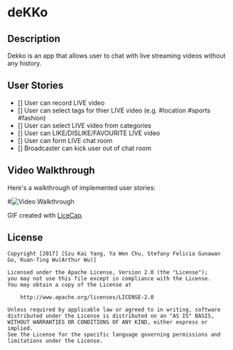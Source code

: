 # deKKo

## Description

Dekko is an app that allows user to chat with live streaming videos without any history.

## User Stories

- [] User can record LIVE video
- [] User can select tags for thier LIVE video (e.g. #location #sports #fashion)
- [] User can select LIVE video from categories
- [] User can LIKE/DISLIKE/FAVOURITE LIVE video
- [] User can form LIVE chat room
- [] Broadcaster can kick user out of chat room


## Video Walkthrough 

Here's a walkthrough of implemented user stories:


#<img src='' title= 'Tumblr Walkthrough' width ='' alt='Video Walkthrough'/>



GIF created with [LiceCap](http://www.cockos.com/licecap/).

## License

    Copyright [2017] [Szu Kai Yang, Ya Wen Chu, Stefany Felicia Gunawan Go, Kuan-Ting Wu(Arthur Wu)]

    Licensed under the Apache License, Version 2.0 (the "License");
    you may not use this file except in compliance with the License.
    You may obtain a copy of the License at

        http://www.apache.org/licenses/LICENSE-2.0

    Unless required by applicable law or agreed to in writing, software
    distributed under the License is distributed on an "AS IS" BASIS,
    WITHOUT WARRANTIES OR CONDITIONS OF ANY KIND, either express or implied.
    See the License for the specific language governing permissions and
    limitations under the License.
